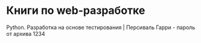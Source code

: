 # Книги по web-разработке

Python. Разработка на основе тестирования | Персиваль Гарри - пароль от архива 1234
